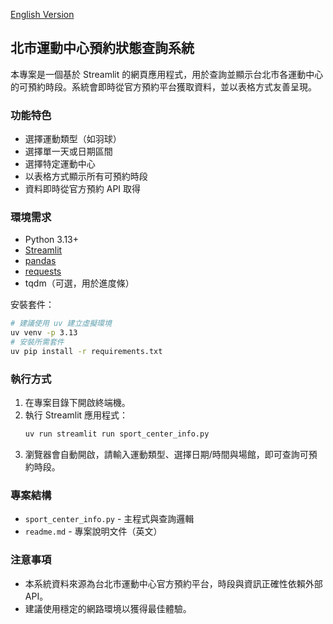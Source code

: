 
[English Version](./readme.md)

## 北市運動中心預約狀態查詢系統

本專案是一個基於 Streamlit 的網頁應用程式，用於查詢並顯示台北市各運動中心的可預約時段。系統會即時從官方預約平台獲取資料，並以表格方式友善呈現。

### 功能特色

- 選擇運動類型（如羽球）
- 選擇單一天或日期區間
- 選擇特定運動中心
- 以表格方式顯示所有可預約時段
- 資料即時從官方預約 API 取得

### 環境需求

- Python 3.13+
- [Streamlit](https://streamlit.io/)
- [pandas](https://pandas.pydata.org/)
- [requests](https://docs.python-requests.org/)
- tqdm（可選，用於進度條）

安裝套件：

```bash
# 建議使用 uv 建立虛擬環境
uv venv -p 3.13
# 安裝所需套件
uv pip install -r requirements.txt
```

### 執行方式

1. 在專案目錄下開啟終端機。
2. 執行 Streamlit 應用程式：
   ```bash
   uv run streamlit run sport_center_info.py
   ```
3. 瀏覽器會自動開啟，請輸入運動類型、選擇日期/時間與場館，即可查詢可預約時段。

### 專案結構

- `sport_center_info.py` - 主程式與查詢邏輯
- `readme.md` - 專案說明文件（英文）

### 注意事項

- 本系統資料來源為台北市運動中心官方預約平台，時段與資訊正確性依賴外部 API。
- 建議使用穩定的網路環境以獲得最佳體驗。
